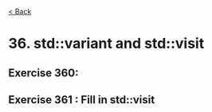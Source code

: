 [< Back](README.md)

# 36. std::variant and std::visit

## Exercise 360: 

## Exercise 361 : Fill in std::visit
